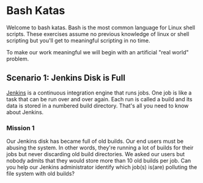 # Bash Katas
Welcome to bash katas. Bash is the most common language for Linux shell scripts. These exercises assume no previous knowledge of linux or shell scripting but you'll get to meaningful scripting in no time.

To make our work meaningful we will begin with an artificial "real world" problem.

## Scenario 1: Jenkins Disk is Full

[Jenkins](https://www.jenkins.io/) is a continuous integration engine that runs jobs. One job is like a task that can be run over and over again. Each run is called a build and its data is stored in a numbered build directory. That's all you need to know about Jenkins.

### Mission 1
Our Jenkins disk has became full of old builds. Our end users must be abusing the system. In other words, they're running a lot of builds for their jobs but never discarding old build directories. We asked our users but nobody admits that they would store more than 10 old builds per job. Can you help our Jenkins administrator identify which job(s) is(are) polluting the file system with old builds?
